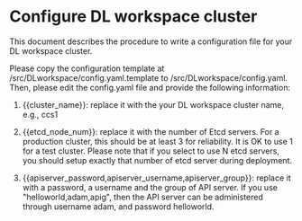 # Configure DL workspace cluster

This document describes the procedure to write a configuration file for your DL workspace cluster. 

Please copy the configuration template at /src/DLworkspace/config.yaml.template to /src/DLworkspace/config.yaml. Then, please edit the config.yaml file and provide the following information:

1. {{cluster_name}}: replace it with the your DL workspace cluster name, e.g., ccs1

2. {{etcd_node_num}}: replace it with the number of Etcd servers. For a production cluster, this should be at least 3 for reliability. It is OK to use 1 for a test cluster. Please note that if you select to use N etcd servers, you should setup exactly that number of etcd server during deployment. 

3. {{apiserver_password,apiserver_username,apiserver_group}}: replace it with a password, a username and the group of API server. If you use "helloworld,adam,apig", then the API server can be administered through username adam, and password helloworld. 

